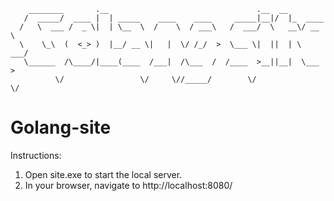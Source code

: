         ________       .__                                 .__  __          
       /  _____/  ____ |  | _____    ____    ____     _____|__|/  |_  ____  
      /   \  ___ /  _ \|  | \__  \  /    \  / ___\   /  ___/  \   __\/ __ \ 
      \    \_\  (  <_> )  |__/ __ \|   |  \/ /_/  >  \___ \|  ||  | \  ___/ 
       \______  /\____/|____(____  /___|  /\___  /  /____  >__||__|  \___  >
              \/                 \/     \//_____/        \/              \/ 
                                                                      

# Golang-site
Instructions:
1) Open site.exe to start the local server.
2) In your browser, navigate to http://localhost:8080/
